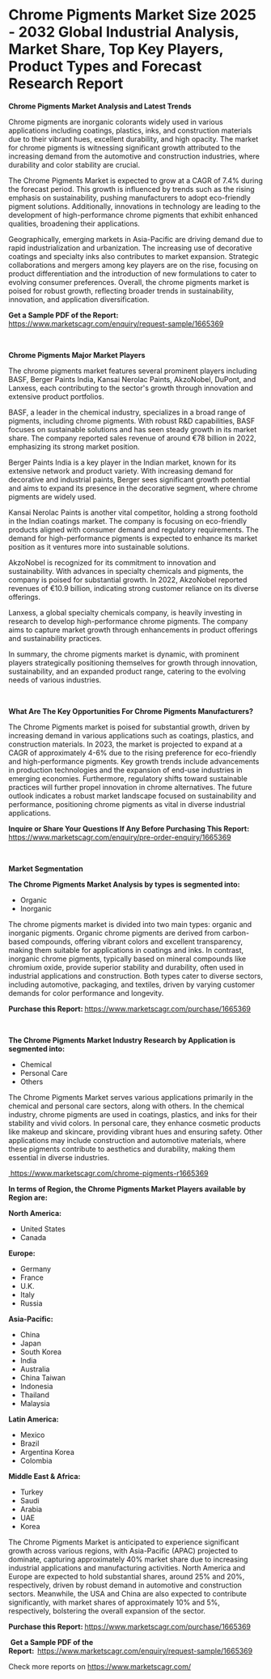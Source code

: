 <p><h1>Chrome Pigments Market Size 2025 - 2032 Global Industrial Analysis, Market Share, Top Key Players, Product Types and Forecast Research Report</h1></p><p><strong>Chrome Pigments Market Analysis and Latest Trends</strong></p>
<p><p>Chrome pigments are inorganic colorants widely used in various applications including coatings, plastics, inks, and construction materials due to their vibrant hues, excellent durability, and high opacity. The market for chrome pigments is witnessing significant growth attributed to the increasing demand from the automotive and construction industries, where durability and color stability are crucial.</p><p>The Chrome Pigments Market is expected to grow at a CAGR of 7.4% during the forecast period. This growth is influenced by trends such as the rising emphasis on sustainability, pushing manufacturers to adopt eco-friendly pigment solutions. Additionally, innovations in technology are leading to the development of high-performance chrome pigments that exhibit enhanced qualities, broadening their applications.</p><p>Geographically, emerging markets in Asia-Pacific are driving demand due to rapid industrialization and urbanization. The increasing use of decorative coatings and specialty inks also contributes to market expansion. Strategic collaborations and mergers among key players are on the rise, focusing on product differentiation and the introduction of new formulations to cater to evolving consumer preferences. Overall, the chrome pigments market is poised for robust growth, reflecting broader trends in sustainability, innovation, and application diversification.</p></p>
<p><strong>Get a Sample PDF of the Report:&nbsp;</strong> <a href="https://www.marketscagr.com/enquiry/request-sample/1665369?utm_campaign=3454&utm_medium=2&utm_source=Github&utm_content=ia&utm_term=31032025&utm_id=chrome-pigments">https://www.marketscagr.com/enquiry/request-sample/1665369</a></p>
<p>&nbsp;</p>
<p><strong>Chrome Pigments Major Market Players</strong></p>
<p><p>The chrome pigments market features several prominent players including BASF, Berger Paints India, Kansai Nerolac Paints, AkzoNobel, DuPont, and Lanxess, each contributing to the sector's growth through innovation and extensive product portfolios.</p><p>BASF, a leader in the chemical industry, specializes in a broad range of pigments, including chrome pigments. With robust R&D capabilities, BASF focuses on sustainable solutions and has seen steady growth in its market share. The company reported sales revenue of around €78 billion in 2022, emphasizing its strong market position.</p><p>Berger Paints India is a key player in the Indian market, known for its extensive network and product variety. With increasing demand for decorative and industrial paints, Berger sees significant growth potential and aims to expand its presence in the decorative segment, where chrome pigments are widely used.</p><p>Kansai Nerolac Paints is another vital competitor, holding a strong foothold in the Indian coatings market. The company is focusing on eco-friendly products aligned with consumer demand and regulatory requirements. The demand for high-performance pigments is expected to enhance its market position as it ventures more into sustainable solutions.</p><p>AkzoNobel is recognized for its commitment to innovation and sustainability. With advances in specialty chemicals and pigments, the company is poised for substantial growth. In 2022, AkzoNobel reported revenues of €10.9 billion, indicating strong customer reliance on its diverse offerings.</p><p>Lanxess, a global specialty chemicals company, is heavily investing in research to develop high-performance chrome pigments. The company aims to capture market growth through enhancements in product offerings and sustainability practices.</p><p>In summary, the chrome pigments market is dynamic, with prominent players strategically positioning themselves for growth through innovation, sustainability, and an expanded product range, catering to the evolving needs of various industries.</p></p>
<p>&nbsp;</p>
<p><strong>What Are The Key Opportunities For Chrome Pigments Manufacturers?</strong></p>
<p><p>The Chrome Pigments market is poised for substantial growth, driven by increasing demand in various applications such as coatings, plastics, and construction materials. In 2023, the market is projected to expand at a CAGR of approximately 4-6% due to the rising preference for eco-friendly and high-performance pigments. Key growth trends include advancements in production technologies and the expansion of end-use industries in emerging economies. Furthermore, regulatory shifts toward sustainable practices will further propel innovation in chrome alternatives. The future outlook indicates a robust market landscape focused on sustainability and performance, positioning chrome pigments as vital in diverse industrial applications.</p></p>
<p><strong>Inquire or Share Your Questions If Any Before Purchasing This Report:</strong> <a href="https://www.marketscagr.com/enquiry/pre-order-enquiry/1665369?utm_campaign=3454&utm_medium=2&utm_source=Github&utm_content=ia&utm_term=31032025&utm_id=chrome-pigments">https://www.marketscagr.com/enquiry/pre-order-enquiry/1665369</a></p>
<p>&nbsp;</p>
<p><strong>Market Segmentation</strong></p>
<p><strong>The Chrome Pigments Market Analysis by types is segmented into:</strong></p>
<p><ul><li>Organic</li><li>Inorganic</li></ul></p>
<p><p>The chrome pigments market is divided into two main types: organic and inorganic pigments. Organic chrome pigments are derived from carbon-based compounds, offering vibrant colors and excellent transparency, making them suitable for applications in coatings and inks. In contrast, inorganic chrome pigments, typically based on mineral compounds like chromium oxide, provide superior stability and durability, often used in industrial applications and construction. Both types cater to diverse sectors, including automotive, packaging, and textiles, driven by varying customer demands for color performance and longevity.</p></p>
<p><strong>Purchase this Report:&nbsp;</strong><a href="https://www.marketscagr.com/purchase/1665369?utm_campaign=3454&utm_medium=2&utm_source=Github&utm_content=ia&utm_term=31032025&utm_id=chrome-pigments">https://www.marketscagr.com/purchase/1665369</a></p>
<p>&nbsp;</p>
<p><strong>The Chrome Pigments Market Industry Research by Application is segmented into:</strong></p>
<p><ul><li>Chemical</li><li>Personal Care</li><li>Others</li></ul></p>
<p><p>The Chrome Pigments Market serves various applications primarily in the chemical and personal care sectors, along with others. In the chemical industry, chrome pigments are used in coatings, plastics, and inks for their stability and vivid colors. In personal care, they enhance cosmetic products like makeup and skincare, providing vibrant hues and ensuring safety. Other applications may include construction and automotive materials, where these pigments contribute to aesthetics and durability, making them essential in diverse industries.</p></p>
<p><a href="https://www.marketscagr.com/chrome-pigments-r1665369?utm_campaign=3454&utm_medium=2&utm_source=Github&utm_content=ia&utm_term=31032025&utm_id=chrome-pigments">&nbsp;https://www.marketscagr.com/chrome-pigments-r1665369</a></p>
<p><strong>In terms of Region, the Chrome Pigments Market Players available by Region are:</strong></p>
<p>
    <p> <strong> North America: </strong>
        <ul>
            <li>United States</li>
            <li>Canada</li>
        </ul>
        </p> 
    <p> <strong> Europe: </strong>
        <ul>
            <li>Germany</li>
            <li>France</li>
            <li>U.K.</li>
            <li>Italy</li>
            <li>Russia</li>
        </ul>
        </p> 
    <p> <strong> Asia-Pacific: </strong>
        <ul>
            <li>China</li>
            <li>Japan</li>
            <li>South Korea</li>
            <li>India</li>
            <li>Australia</li>
            <li>China Taiwan</li>
            <li>Indonesia</li>
            <li>Thailand</li>
            <li>Malaysia</li>
        </ul>
        </p> 
    <p> <strong> Latin America: </strong>
        <ul>
            <li>Mexico</li>
            <li>Brazil</li>
            <li>Argentina Korea</li>
            <li>Colombia</li>
        </ul>
        </p> 
    <p> <strong> Middle East & Africa: </strong>
        <ul>
            <li>Turkey</li>
            <li>Saudi</li>
            <li>Arabia</li>
            <li>UAE</li>
            <li>Korea</li>
        </ul>
    </p>
    </p>
<p><p>The Chrome Pigments Market is anticipated to experience significant growth across various regions, with Asia-Pacific (APAC) projected to dominate, capturing approximately 40% market share due to increasing industrial applications and manufacturing activities. North America and Europe are expected to hold substantial shares, around 25% and 20%, respectively, driven by robust demand in automotive and construction sectors. Meanwhile, the USA and China are also expected to contribute significantly, with market shares of approximately 10% and 5%, respectively, bolstering the overall expansion of the sector.</p></p>
<p><strong>Purchase this Report: </strong><a href="https://www.marketscagr.com/purchase/1665369?utm_campaign=3454&utm_medium=2&utm_source=Github&utm_content=ia&utm_term=31032025&utm_id=chrome-pigments">https://www.marketscagr.com/purchase/1665369</a></p>
<p>&nbsp;<strong>Get a Sample PDF of the Report:&nbsp;&nbsp;</strong><a href="https://www.marketscagr.com/enquiry/request-sample/1665369?utm_campaign=3454&utm_medium=2&utm_source=Github&utm_content=ia&utm_term=31032025&utm_id=chrome-pigments">https://www.marketscagr.com/enquiry/request-sample/1665369</a></p>
<p><strong></strong></p>
<p>Check more reports on <a href="https://www.marketscagr.com/?utm_campaign=3454&utm_medium=2&utm_source=Github&utm_content=ia&utm_term=31032025&utm_id=chrome-pigments">https://www.marketscagr.com/</a></p>